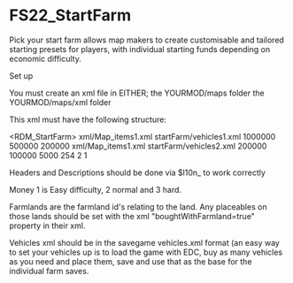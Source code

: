 # FS22_StartFarm

Pick your start farm allows map makers to create customisable and tailored starting presets for players, with individual starting funds depending on economic difficulty.

Set up

You must create an xml file in EITHER;
the YOURMOD/maps folder
the YOURMOD/maps/xml folder

This xml must have the following structure:

<?xml version="1.0" encoding="utf-8" standalone="no" ?>
<RDM_StartFarm>	
        <farm header="FenEdge_startfarm_1_header" description="FenEdge_startfarm_1_description" image1="startFarm/pic1a.dds" image2="startFarm/pic1b.dds">
            <items>xml/Map_items1.xml</items>
            <vehicles>startFarm/vehicles1.xml</vehicles>
            <money1>1000000</money1>
            <money2>500000</money2>
            <money3>200000</money3>
        </farm>
        <farm header="FenEdge_startfarm_2_header" description="FenEdge_startfarm_2_description" image1="startFarm/pic2a.dds" image2="startFarm/pic2b.dds">
            <items>xml/Map_items1.xml</items>
            <vehicles>startFarm/vehicles2.xml</vehicles>
            <money1>200000</money1>
            <money2>100000</money2>
            <money3>5000</money3>
            <farmlands>
                <farmland>254</farmland>
                <farmland>2</farmland>
                <farmland>1</farmland>
            </farmlands>
        </farm>

Headers and Descriptions should be done via $l10n_ to work correctly

Money 1 is Easy difficulty, 2 normal and 3 hard.

Farmlands are the farmland id's relating to the land. Any placeables on those lands should be set with the xml "boughtWithFarmland=true" property in their xml.

Vehicles xml should be in the savegame vehicles.xml format (an easy way to set your vehicles up is to load the game with EDC, buy as many vehicles as you need and place them, save and use that as the base for the individual farm saves.
